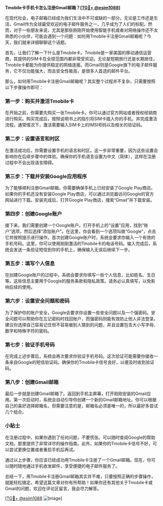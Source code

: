 **Tmobile卡手机卡怎么注册Gmail邮箱？[[TG💪+ @esim1088](https://t.me/s/esim1088)]**

在现代社会，电子邮箱已经成为我们生活中不可或缺的一部分。无论是工作还是生活，Gmail作为全球最受欢迎的电子邮件服务之一，几乎成为了人们的标配。然而，对于一些朋友来说，尤其是那些刚刚开始使用智能手机或者对网络操作还不太熟悉的小伙伴，可能会遇到一个问题：如何用Tmobile卡注册Gmail邮箱呢？今天，我们就来详细聊聊这个话题。

首先，让我们了解一下什么是Tmobile卡。Tmobile是一家美国的移动通信运营商，其提供的SIM卡在全球范围内都非常受欢迎。无论是短期旅行还是长期居住，Tmobile卡都能为你提供稳定的网络连接。而Gmail则是Google旗下的电子邮件服务，它不仅功能强大，而且安全性极高，是很多人首选的邮件平台。

那么，如何用Tmobile卡注册Gmail邮箱呢？其实整个过程并不复杂，只需要按照以下步骤操作即可：

### 第一步：购买并激活Tmobile卡

在开始之前，你需要先购买一张Tmobile卡。你可以通过官方网站或者授权经销商进行购买。购买完成后，按照说明书上的指引将SIM卡插入你的手机，并完成激活流程。通常情况下，激活需要输入SIM卡上的IMSI号码以及相关的验证码。

### 第二步：设置语言和时区

在激活成功后，你需要设置手机的语言和时区。这一步非常重要，因为这些设置会影响你在后续步骤中的体验。确保你的手机语言设置为中文（简体），这样在注册过程中不会出现语言障碍。

### 第三步：下载并安装Google应用程序

为了能够顺利注册Gmail邮箱，你需要确保手机上已经安装了Google Play商店。如果你的手机还没有安装Google Play商店，可以通过浏览器访问Google的官方网站进行下载。安装完成后，打开Google Play商店，搜索“Gmail”并下载安装。

### 第四步：创建Google账户

接下来，我们需要创建一个Google账户。打开手机上的“设置”应用，找到“账户”选项，然后选择“添加账户”。在这里，你会看到一个选项叫做“Google”，点击它并按照提示进行操作。首次创建Google账户时，系统会要求你输入一个有效的手机号码。这里，你可以使用刚刚激活的Tmobile卡的电话号码。输入完成后，系统会发送一条验证短信到你的手机上，确保输入无误后继续下一步。

### 第五步：填写个人信息

在创建Google账户的过程中，系统会要求你填写一些个人信息，比如姓名、生日等。这些信息主要用于Google的服务条款和隐私政策。请务必认真填写，以免影响后续的使用。

### 第六步：设置安全问题和密码

为了保护你的账户安全，Google会要求你设置一些安全问题以及一个强密码。安全问题可以帮助你在忘记密码时找回账户，而强密码则能有效防止他人非法登录。建议你选择自己容易记住但不容易被别人猜到的问题，并且设置包含大小写字母、数字和特殊字符的密码。

### 第七步：验证手机号码

在完成上述步骤后，系统会再次要求你验证手机号码。这次验证可能需要你接收一条来自Google的短信验证码。确保你的Tmobile卡信号良好，以便及时收到验证码。

### 第八步：创建Gmail邮箱

最后一步就是创建Gmail邮箱了。返回到手机主屏幕，打开刚刚安装的Gmail应用。第一次启动时，系统会自动引导你创建一个新的Gmail邮箱地址。你可以根据自己的喜好选择邮箱名，但需要注意的是，邮箱名必须是唯一的，所以最好多尝试几个组合。

### 小贴士

在注册过程中，如果你遇到了任何问题，不要慌张。可以随时查阅Google的帮助文档，那里提供了非常详尽的操作指南。此外，如果你的Tmobile卡信号不好，可以尝试更换位置或者重启手机后再试。

通过以上步骤，你应该已经成功用Tmobile卡注册了一个Gmail邮箱。现在，你可以随时随地通过手机收发邮件，享受便捷的电子邮件服务了。

总结一下，用Tmobile卡注册Gmail邮箱其实并不难，只要按照正确的步骤操作，就能轻松搞定。希望这篇文章对你有所帮助！如果你还有其他关于Tmobile卡或Gmail的问题，欢迎在评论区留言，我会尽力解答。

[[TG💪+ @esim1088](https://t.me/s/esim1088) ![Image](https://i.postimg.cc/4NQfJmqS/Snipaste-2025-05-13-00-14-12.png)]